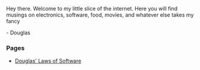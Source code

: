 Hey there.  Welcome to my little slice of the internet. 
Here you will find musings on electronics, software, food,
movies, and whatever else takes my fancy

\- Douglas

### Pages
* [Douglas' Laws of Software](/laws-of-software)

